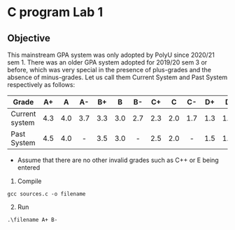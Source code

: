 # C program Lab 1

## **Objective**

This mainstream GPA system was only adopted by PolyU since 2020/21 sem 1. There was an older GPA
system adopted for 2019/20 sem 3 or before, which was very special in the presence of plus-grades and
the absence of minus-grades. Let us call them Current System and Past System respectively as follows:

|Grade          |A+ |A  |A- |B+ |B  |B- |C+ |C  |C- |D+ |D  |D- |F  |
|---------------|:-:|:-:|:-:|:-:|:-:|:-:|:-:|:-:|:-:|:-:|:-:|:-:|:-:|
|Current system |4.3|4.0|3.7|3.3|3.0|2.7|2.3|2.0|1.7|1.3|1.0| - |0.0|
|Past System    |4.5|4.0| - |3.5|3.0| - |2.5|2.0| - |1.5|1.0| - |0.0|

+ Assume that there are no other invalid grades such as C++ or E being entered

1. Compile  
```
gcc sources.c -o filename
```
2. Run
```
.\filename A+ B- 
